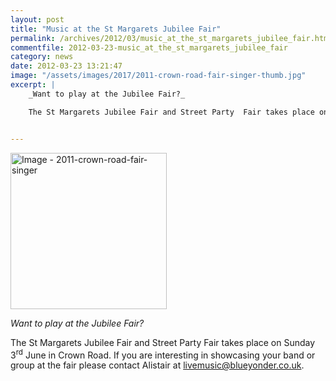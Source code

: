 ```yaml
---
layout: post
title: "Music at the St Margarets Jubilee Fair"
permalink: /archives/2012/03/music_at_the_st_margarets_jubilee_fair.html
commentfile: 2012-03-23-music_at_the_st_margarets_jubilee_fair
category: news
date: 2012-03-23 13:21:47
image: "/assets/images/2017/2011-crown-road-fair-singer-thumb.jpg"
excerpt: |
    _Want to play at the Jubilee Fair?_

    The St Margarets Jubilee Fair and Street Party  Fair takes place on Sunday 3<sup>rd</sup> June in Crown Road. If you are interesting in showcasing your band or group at the fair please contact Alistair at <a href="mailto:livemusic@blueyonder.co.uk">livemusic@blueyonder.co.uk</a>


---
```


<a href="/assets/images/2017/2011-crown-road-fair-singer.jpg" title="Click for a larger image"><img src="/assets/images/2017/2011-crown-road-fair-singer-thumb.jpg" width="250" alt="Image - 2011-crown-road-fair-singer"  class="photo right"/></a>

*Want to play at the Jubilee Fair?*

The St Margarets Jubilee Fair and Street Party Fair takes place on Sunday 3<sup>rd</sup> June in Crown Road. If you are interesting in showcasing your band or group at the fair please contact Alistair at <livemusic@blueyonder.co.uk>.

